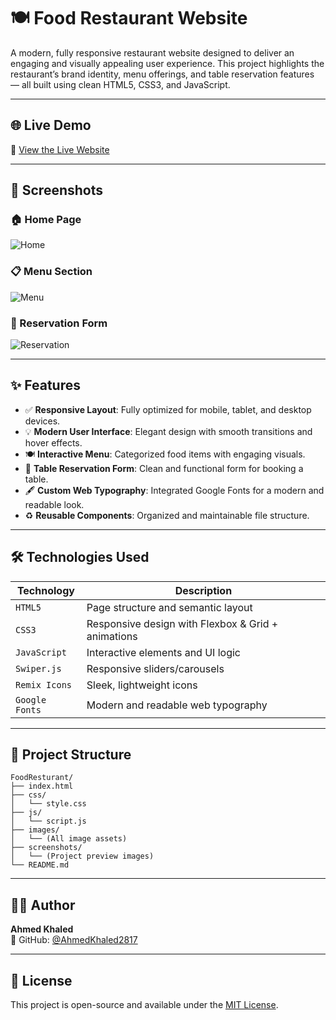 # 🍽️ Food Restaurant Website

A modern, fully responsive restaurant website designed to deliver an engaging and visually appealing user experience. This project highlights the restaurant’s brand identity, menu offerings, and table reservation features — all built using clean HTML5, CSS3, and JavaScript.

---

## 🌐 Live Demo

🔗 [View the Live Website](https://ahmedkhaled2817.github.io/FoodResturant/)

---

## 📸 Screenshots

### 🏠 Home Page  
![Home](https://github.com/user-attachments/assets/775e6c98-82a6-4f18-bc59-d8d2255458d8)

### 📋 Menu Section  
![Menu](https://github.com/user-attachments/assets/1f3a6faf-674e-49d7-aaba-8de03cc63788)

### 📅 Reservation Form  
![Reservation](https://github.com/user-attachments/assets/0dc11cde-490f-4761-ab4e-2be497f10285)

---

## ✨ Features

- ✅ **Responsive Layout**: Fully optimized for mobile, tablet, and desktop devices.
- 💡 **Modern User Interface**: Elegant design with smooth transitions and hover effects.
- 🍽️ **Interactive Menu**: Categorized food items with engaging visuals.
- 📆 **Table Reservation Form**: Clean and functional form for booking a table.
- 🖋️ **Custom Web Typography**: Integrated Google Fonts for a modern and readable look.
- ♻️ **Reusable Components**: Organized and maintainable file structure.

---

## 🛠️ Technologies Used

| Technology      | Description                                         |
|-----------------|-----------------------------------------------------|
| `HTML5`         | Page structure and semantic layout                  |
| `CSS3`          | Responsive design with Flexbox & Grid + animations  |
| `JavaScript`    | Interactive elements and UI logic                   |
| `Swiper.js`     | Responsive sliders/carousels                        |
| `Remix Icons`   | Sleek, lightweight icons                            |
| `Google Fonts`  | Modern and readable web typography                  |

---

## 📁 Project Structure

```
FoodResturant/
├── index.html
├── css/
│   └── style.css
├── js/
│   └── script.js
├── images/
│   └── (All image assets)
├── screenshots/
│   └── (Project preview images)
└── README.md
```

---

## 👨‍💻 Author

**Ahmed Khaled**  
📎 GitHub: [@AhmedKhaled2817](https://github.com/AhmedKhaled2817)

---

## 📝 License

This project is open-source and available under the [MIT License](LICENSE).
